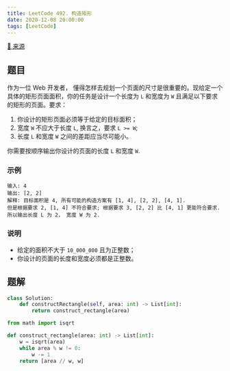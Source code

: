 ```yaml
---
title: LeetCode 492. 构造矩形
date: 2020-12-08 20:00:00
tags: [LeetCode]
---
```


[:link: 来源](https://leetcode-cn.com/problems/construct-the-rectangle/)

## 题目

作为一位 Web 开发者， 懂得怎样去规划一个页面的尺寸是很重要的。现给定一个具体的矩形页面面积，你的任务是设计一个长度为 `L` 和宽度为 `W` 且满足以下要求的矩形的页面。要求：

1. 你设计的矩形页面必须等于给定的目标面积；
2. 宽度 `W` 不应大于长度 `L`, 换言之，要求 `L >= W`;
3. 长度 `L` 和宽度 `W` 之间的差距应当尽可能小。

你需要按顺序输出你设计的页面的长度 `L` 和宽度 `W`.

### 示例

```raw
输入: 4
输出: [2, 2]
解释: 目标面积是 4, 所有可能的构造方案有 [1, 4], [2, 2], [4, 1].
但是根据要求 2, [1, 4] 不符合要求; 根据要求 3, [2, 2] 比 [4, 1] 更能符合要求. 所以输出长度 L 为 2， 宽度 W 为 2.
```

### 说明

- 给定的面积不大于 `10_000_000` 且为正整数；
- 你设计的页面的长度和宽度必须都是正整数。

<!-- more -->

## 题解

```python
class Solution:
    def constructRectangle(self, area: int) -> List[int]:
        return construct_rectangle(area)

from math import isqrt

def construct_rectangle(area: int) -> List[int]:
    w = isqrt(area)
    while area % w != 0:
        w -= 1
    return [area // w, w]
```
